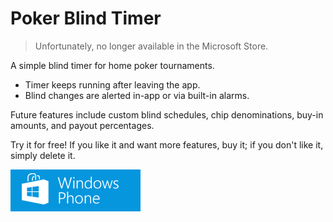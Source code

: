 # Poker Blind Timer

> Unfortunately, no longer available in the Microsoft Store.

<div id="mspb-9NBLGGGZJNHK" class="9NBLGGGZJNHK" style="float: right; margin: 12px;"></div>
<script src="https://storebadge.azureedge.net/src/badge-1.6.1.js"></script>
<script>
mspb('9NBLGGGZJNHK', function(badge) {
document.getElementById('mspb-9NBLGGGZJNHK').innerHTML = badge;
});
</script>

A simple blind timer for home poker tournaments.

- Timer keeps running after leaving the app.
- Blind changes are alerted in-app or via built-in alarms.

Future features include custom blind schedules, chip denominations, buy-in amounts, and payout percentages.

Try it for free! If you like it and want more features, buy it; if you don't like it, simply delete it.

[![Exclusively available for Windows Phone][install-img]][store-link]

[install-img]: ../../img/windowsphone_208x67_blu.png
[store-img]: ../../img/store-pokerblindtimer-252x252.png#right
[store-link]: https://www.microsoft.com/store/apps/9NBLGGGZJNHK
